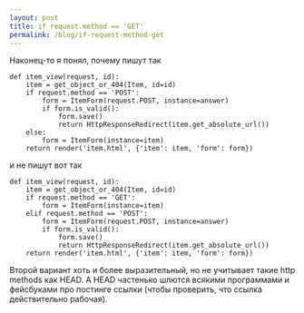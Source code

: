 ```yaml
---
layout: post
title: if request.method == 'GET'
permalink: /blog/if-request-method-get
---
```

Наконец-то я понял, почему пишут так

    def item_view(request, id):
        item = get_object_or_404(Item, id=id)
        if request.method == 'POST':
            form = ItemForm(request.POST, instance=answer)
            if form.is_valid():
                form.save()
                return HttpResponseRedirect(item.get_absolute_url())
        else:
            form = ItemForm(instance=item)
        return render('item.html', {'item': item, 'form': form})

и не пишут вот так

    def item_view(request, id):
        item = get_object_or_404(Item, id=id)
        if request.method == 'GET':
            form = ItemForm(instance=item)
        elif request.method == 'POST':
            form = ItemForm(request.POST, instance=answer)
            if form.is_valid():
                form.save()
                return HttpResponseRedirect(item.get_absolute_url())            
        return render('item.html', {'item': item, 'form': form})
        
Второй вариант хоть и более выразительный, но не учитывает такие http methods как HEAD. А HEAD частенько шлются всякими программами и фейсбуками про постинге ссылки (чтобы проверить, что ссылка действительно рабочая).